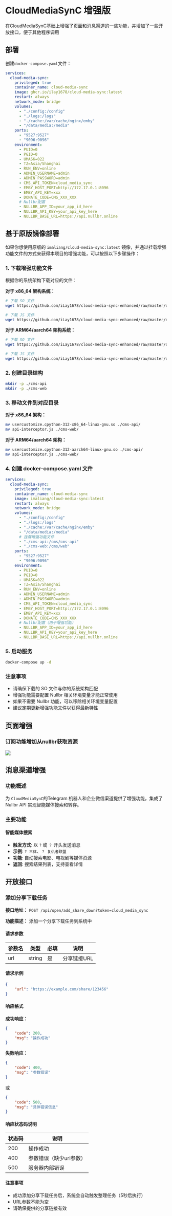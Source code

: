 
# CloudMediaSynC 增强版

在CloudMediaSynC基础上增强了页面和消息渠道的一些功能，并增加了一些开放接口，便于其他程序调用

## 部署

 创建`docker-compose.yaml`文件：

```yaml
services:
  cloud-media-sync:
    privileged: true
    container_name: cloud-media-sync
    image: ghcr.io/ilay1678/cloud-media-sync:latest
    restart: always
    network_mode: bridge
    volumes:
      - "./config:/config"
      - "./logs:/logs"
      - "./cache:/var/cache/nginx/emby"
      - "/data/media:/media"
    ports:
      - "9527:9527"
      - "9096:9096"
    environment:
      - PUID=0
      - PGID=0
      - UMASK=022
      - TZ=Asia/Shanghai
      - RUN_ENV=online
      - ADMIN_USERNAME=admin
      - ADMIN_PASSWORD=admin
      - CMS_API_TOKEN=cloud_media_sync
      - EMBY_HOST_PORT=http://172.17.0.1:8096
      - EMBY_API_KEY=xxx
      - DONATE_CODE=CMS_XXX_XXX
      # Nullbr配置
      - NULLBR_APP_ID=your_app_id_here
      - NULLBR_API_KEY=your_api_key_here
      - NULLBR_BASE_URL=https://api.nullbr.online
```

## 基于原版镜像部署

如果你想使用原版的 `imaliang/cloud-media-sync:latest` 镜像，并通过挂载增强功能文件的方式来获得本项目的增强功能，可以按照以下步骤操作：

### 1. 下载增强功能文件

根据你的系统架构下载对应的文件：

**对于 x86_64 架构系统：**
```bash
# 下载 SO 文件
wget https://github.com/iLay1678/cloud-media-sync-enhanced/raw/master/dist/usercustomize.cpython-312-x86_64-linux-gnu.so

# 下载 JS 文件
wget https://github.com/iLay1678/cloud-media-sync-enhanced/raw/master/dist/api-interceptor.js
```

**对于 ARM64/aarch64 架构系统：**
```bash
# 下载 SO 文件
wget https://github.com/iLay1678/cloud-media-sync-enhanced/raw/master/dist/usercustomize.cpython-312-aarch64-linux-gnu.so

# 下载 JS 文件
wget https://github.com/iLay1678/cloud-media-sync-enhanced/raw/master/dist/api-interceptor.js
```

### 2. 创建目录结构

```bash
mkdir -p ./cms-api
mkdir -p ./cms-web
```

### 3. 移动文件到对应目录

**对于 x86_64 架构：**
```bash
mv usercustomize.cpython-312-x86_64-linux-gnu.so ./cms-api/
mv api-interceptor.js ./cms-web/
```

**对于 ARM64/aarch64 架构：**
```bash
mv usercustomize.cpython-312-aarch64-linux-gnu.so ./cms-api/
mv api-interceptor.js ./cms-web/
```

### 4. 创建 docker-compose.yaml 文件

```yaml
services:
  cloud-media-sync:
    privileged: true
    container_name: cloud-media-sync
    image: imaliang/cloud-media-sync:latest
    restart: always
    network_mode: bridge
    volumes:
      - "./config:/config"
      - "./logs:/logs"
      - "./cache:/var/cache/nginx/emby"
      - "/data/media:/media"
      # 挂载增强功能文件
      - "./cms-api:/cms/cms-api"
      - "./cms-web:/cms/web"
    ports:
      - "9527:9527"
      - "9096:9096"
    environment:
      - PUID=0
      - PGID=0
      - UMASK=022
      - TZ=Asia/Shanghai
      - RUN_ENV=online
      - ADMIN_USERNAME=admin
      - ADMIN_PASSWORD=admin
      - CMS_API_TOKEN=cloud_media_sync
      - EMBY_HOST_PORT=http://172.17.0.1:8096
      - EMBY_API_KEY=xxx
      - DONATE_CODE=CMS_XXX_XXX
      # Nullbr配置（用于增强功能）
      - NULLBR_APP_ID=your_app_id_here
      - NULLBR_API_KEY=your_api_key_here
      - NULLBR_BASE_URL=https://api.nullbr.online
```

### 5. 启动服务

```bash
docker-compose up -d
```

### 注意事项

- 请确保下载的 SO 文件与你的系统架构匹配
- 增强功能需要配置 Nullbr 相关环境变量才能正常使用
- 如果不需要 Nullbr 功能，可以移除相关环境变量配置
- 建议定期更新增强功能文件以获得最新特性

## 页面增强
### 订阅功能增加从nullbr获取资源
![](https://github.com/iLay1678/cloud-media-sync-enhanced/raw/master/img/nullbr.png)
## 消息渠道增强

### 功能概述

为 `CloudMediaSynC`的Telegram 机器人和企业微信渠道提供了增强功能，集成了 Nullbr API 实现智能媒体搜索和转存。

### 主要功能

#### 智能媒体搜索
- **触发方式**: 以 `?` 或 `？` 开头发送消息
- **示例**: `? 三体`、`？ 复仇者联盟`
- **功能**: 自动搜索电影、电视剧等媒体资源
- **返回**: 搜索结果列表，支持查看详情



## 开放接口

### 添加分享下载任务

**接口地址：** `POST /api/open/add_share_down?token=cloud_media_sync`

**功能描述：** 添加一个分享下载任务到系统中

#### 请求参数

| 参数名 | 类型 | 必填 | 说明 |
|--------|------|------|------|
| url | string | 是 | 分享链接URL |

#### 请求示例

```json
{
    "url": "https://example.com/share/123456"
}
```

#### 响应格式

**成功响应：**
```json
{
    "code": 200,
    "msg": "操作成功"
}
```

**失败响应：**
```json
{
    "code": 400,
    "msg": "参数错误"
}
```

或

```json
{
    "code": 500,
    "msg": "具体错误信息"
}
```

#### 响应状态码说明

| 状态码 | 说明 |
|--------|------|
| 200 | 操作成功 |
| 400 | 参数错误（缺少url参数） |
| 500 | 服务器内部错误 |

#### 注意事项

- 成功添加分享下载任务后，系统会自动触发整理任务（5秒后执行）
- URL参数不能为空
- 请确保提供的分享链接有效
